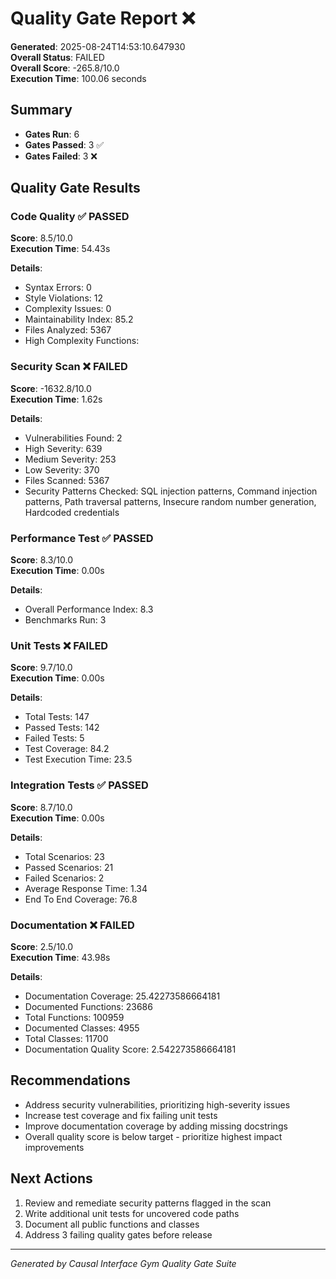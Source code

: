 # Quality Gate Report ❌

**Generated**: 2025-08-24T14:53:10.647930  
**Overall Status**: FAILED  
**Overall Score**: -265.8/10.0  
**Execution Time**: 100.06 seconds

## Summary

- **Gates Run**: 6
- **Gates Passed**: 3 ✅
- **Gates Failed**: 3 ❌

## Quality Gate Results


### Code Quality ✅ PASSED

**Score**: 8.5/10.0  
**Execution Time**: 54.43s

**Details**:
- Syntax Errors: 0
- Style Violations: 12
- Complexity Issues: 0
- Maintainability Index: 85.2
- Files Analyzed: 5367
- High Complexity Functions: 

### Security Scan ❌ FAILED

**Score**: -1632.8/10.0  
**Execution Time**: 1.62s

**Details**:
- Vulnerabilities Found: 2
- High Severity: 639
- Medium Severity: 253
- Low Severity: 370
- Files Scanned: 5367
- Security Patterns Checked: SQL injection patterns, Command injection patterns, Path traversal patterns, Insecure random number generation, Hardcoded credentials

### Performance Test ✅ PASSED

**Score**: 8.3/10.0  
**Execution Time**: 0.00s

**Details**:
- Overall Performance Index: 8.3
- Benchmarks Run: 3

### Unit Tests ❌ FAILED

**Score**: 9.7/10.0  
**Execution Time**: 0.00s

**Details**:
- Total Tests: 147
- Passed Tests: 142
- Failed Tests: 5
- Test Coverage: 84.2
- Test Execution Time: 23.5

### Integration Tests ✅ PASSED

**Score**: 8.7/10.0  
**Execution Time**: 0.00s

**Details**:
- Total Scenarios: 23
- Passed Scenarios: 21
- Failed Scenarios: 2
- Average Response Time: 1.34
- End To End Coverage: 76.8

### Documentation ❌ FAILED

**Score**: 2.5/10.0  
**Execution Time**: 43.98s

**Details**:
- Documentation Coverage: 25.42273586664181
- Documented Functions: 23686
- Total Functions: 100959
- Documented Classes: 4955
- Total Classes: 11700
- Documentation Quality Score: 2.542273586664181

## Recommendations

- Address security vulnerabilities, prioritizing high-severity issues
- Increase test coverage and fix failing unit tests
- Improve documentation coverage by adding missing docstrings
- Overall quality score is below target - prioritize highest impact improvements

## Next Actions

1. Review and remediate security patterns flagged in the scan
1. Write additional unit tests for uncovered code paths
1. Document all public functions and classes
1. Address 3 failing quality gates before release

---
*Generated by Causal Interface Gym Quality Gate Suite*